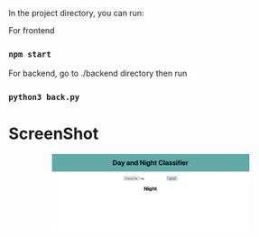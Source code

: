 
In the project directory, you can run:

For frontend

### `npm start`

For backend, go to ./backend directory then run

### `python3 back.py`


# ScreenShot

<p align="center">
  <img src="ScreenShots/test.png" width="350" alt="accessibility text">
</p>
